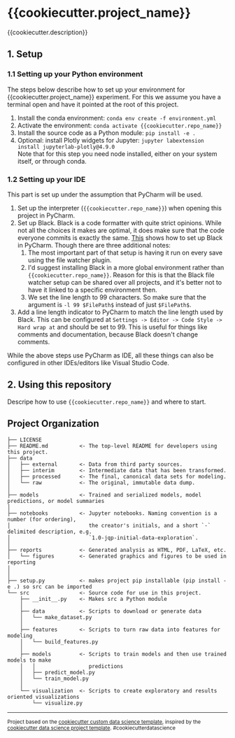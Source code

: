 {{cookiecutter.project_name}}
==============================

{{cookiecutter.description}}

## 1. Setup

### 1.1 Setting up your Python environment
 
The steps below describe how to set up your environment for {{cookiecutter.project_name}} experiment.
For this we assume you have a terminal open and have it pointed at the root of this project.

1. Install the conda environment: `conda env create -f environment.yml`
2. Activate the environment: `conda activate {{cookiecutter.repo_name}}`
3. Install the source code as a Python module: `pip install -e .`
4. Optional: install Plotly widgets for Jupyter: `jupyter labextension install jupyterlab-plotly@4.9.0`  
Note that for this step you need node installed, either on your system itself, or through conda. 
   
### 1.2 Setting up your IDE
This part is set up under the assumption that PyCharm will be used.
1. Set up the interpreter (`{{cookiecutter.repo_name}}`) when opening this project in PyCharm. 
2. Set up Black. Black is a code formatter with quite strict opinions. While not all the choices it
 makes are optimal, it does make sure that the code everyone commits is exactly the same.
 [This](https://black.readthedocs.io/en/stable/editor_integration.html#pycharm-intellij-idea) shows
 how to set up Black in PyCharm. 
 Though there are three additional notes:
   1. The most important part of that setup is having it run on every save using the file watcher
   plugin.
   2. I'd suggest installing Black in a more global environment rather than `{{cookiecutter.repo_name}}`. Reason for this
   is that the Black file watcher setup can be shared over all projects, and it's better not to
   have it linked to a specific environment then.
   3. We set the line length to 99 characters. So make sure that the argument is `-l 99 $FilePath$`
   instead of just `$FilePath$`.
3. Add a line length indicator to PyCharm to match the line length used by Black. This can be
configured at `Settings -> Editor -> Code Style -> Hard wrap at` and should be set to 99. This is
useful for things like comments and documentation, because Black doesn't change comments.

While the above steps use PyCharm as IDE, all these things can also be configured in other
IDEs/editors like Visual Studio Code. 

## 2. Using this repository

Descripe how to use `{{cookiecutter.repo_name}}` and where to start.

Project Organization
------------

    ├── LICENSE
    ├── README.md          <- The top-level README for developers using this project.
    ├── data
    │   ├── external       <- Data from third party sources.
    │   ├── interim        <- Intermediate data that has been transformed.
    │   ├── processed      <- The final, canonical data sets for modeling.
    │   └── raw            <- The original, immutable data dump.
    │
    ├── models             <- Trained and serialized models, model predictions, or model summaries
    │
    ├── notebooks          <- Jupyter notebooks. Naming convention is a number (for ordering),
    │                         the creator's initials, and a short `-` delimited description, e.g.
    │                         `1.0-jqp-initial-data-exploration`.
    │
    ├── reports            <- Generated analysis as HTML, PDF, LaTeX, etc.
    │   └── figures        <- Generated graphics and figures to be used in reporting
    │
    │
    ├── setup.py           <- makes project pip installable (pip install -e .) so src can be imported
    └── src                <- Source code for use in this project.
        ├── __init__.py    <- Makes src a Python module
        │
        ├── data           <- Scripts to download or generate data
        │   └── make_dataset.py
        │
        ├── features       <- Scripts to turn raw data into features for modeling
        │   └── build_features.py
        │
        ├── models         <- Scripts to train models and then use trained models to make
        │   │                 predictions
        │   ├── predict_model.py
        │   └── train_model.py
        │
        └── visualization  <- Scripts to create exploratory and results oriented visualizations
            └── visualize.py


--------

<p><small>Project based on the <a target="_blank" href="https://github.com/reidhin/cookiecutter/tree/main/Python_data_science">cookiecutter custom data science template</a>, inspired by the <a target="_blank" href="https://drivendata.github.io/cookiecutter-data-science/">cookiecutter data science project template</a>. #cookiecutterdatascience</small></p>
